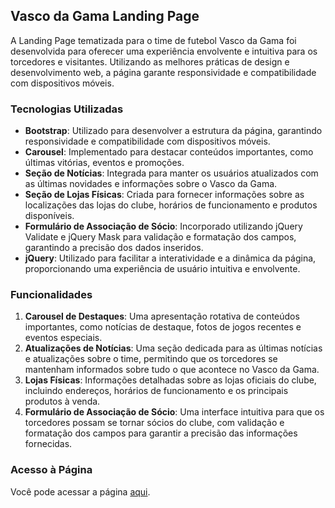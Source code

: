 ## Vasco da Gama Landing Page

A Landing Page tematizada para o time de futebol Vasco da Gama foi desenvolvida para oferecer uma experiência envolvente e intuitiva para os torcedores e visitantes. Utilizando as melhores práticas de design e desenvolvimento web, a página garante responsividade e compatibilidade com dispositivos móveis.

### Tecnologias Utilizadas

- **Bootstrap**: Utilizado para desenvolver a estrutura da página, garantindo responsividade e compatibilidade com dispositivos móveis.
- **Carousel**: Implementado para destacar conteúdos importantes, como últimas vitórias, eventos e promoções.
- **Seção de Notícias**: Integrada para manter os usuários atualizados com as últimas novidades e informações sobre o Vasco da Gama.
- **Seção de Lojas Físicas**: Criada para fornecer informações sobre as localizações das lojas do clube, horários de funcionamento e produtos disponíveis.
- **Formulário de Associação de Sócio**: Incorporado utilizando jQuery Validate e jQuery Mask para validação e formatação dos campos, garantindo a precisão dos dados inseridos.
- **jQuery**: Utilizado para facilitar a interatividade e a dinâmica da página, proporcionando uma experiência de usuário intuitiva e envolvente.

### Funcionalidades

1. **Carousel de Destaques**: Uma apresentação rotativa de conteúdos importantes, como notícias de destaque, fotos de jogos recentes e eventos especiais.
2. **Atualizações de Notícias**: Uma seção dedicada para as últimas notícias e atualizações sobre o time, permitindo que os torcedores se mantenham informados sobre tudo o que acontece no Vasco da Gama.
3. **Lojas Físicas**: Informações detalhadas sobre as lojas oficiais do clube, incluindo endereços, horários de funcionamento e os principais produtos à venda.
4. **Formulário de Associação de Sócio**: Uma interface intuitiva para que os torcedores possam se tornar sócios do clube, com validação e formatação dos campos para garantir a precisão das informações fornecidas.

### Acesso à Página

Você pode acessar a página [aqui](https://mvm-vasco-da-gama.vercel.app).
